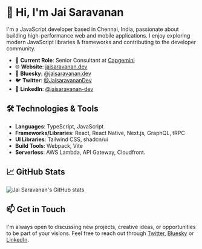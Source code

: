 # 👋 Hi, I'm Jai Saravanan

I'm a JavaScript developer based in Chennai, India, passionate about building high-performance web and mobile applications. I enjoy exploring modern JavaScript libraries & frameworks and contributing to the developer community.

- 🔭 **Current Role**: Senior Consultant at [Capgemini](https://www.capgemini.com/)
- 🌐 **Website**: [jaisaravanan.dev](https://jaisaravanan.dev/)
- 🦋 **Bluesky**: [@jaisaravanan.dev](https://bsky.app/profile/jaisaravanan.dev)
- 🐦 **Twitter**: [@JaisaravananDev](https://x.com/JaisaravananDev)
- 💼 **LinkedIn**: [@jaisaravanan-dev](https://www.linkedin.com/in/jaisaravanan-dev/)

## 🛠️ Technologies & Tools

- **Languages**: TypeScript, JavaScript
- **Frameworks/Libraries**: React, React Native, Next.js, GraphQL, tRPC
- **UI Libraries**: Tailwind CSS, shadcn/ui
- **Build Tools**: Webpack, Vite
- **Serverless**: AWS Lambda, API Gateway, Cloudfront.

## 📈 GitHub Stats

![Jai Saravanan's GitHub stats](https://github-readme-stats.vercel.app/api?username=jaisaravanan-dev&show_icons=true&theme=radical)

## 📫 Get in Touch

I'm always open to discussing new projects, creative ideas, or opportunities to be part of your visions. Feel free to reach out through [Twitter](https://x.com/JaisaravananDev), [Bluesky](https://bsky.app/profile/jaisaravanan.com) or [LinkedIn](https://www.linkedin.com/in/jaisaravanan-dev/).

